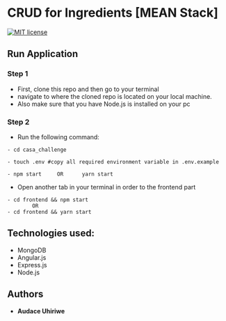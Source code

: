 # CRUD for Ingredients [MEAN Stack]

[![MIT license](http://img.shields.io/badge/license-MIT-brightgreen.svg)](http://opensource.org/licenses/MIT)

## Run Application

### Step 1

- First, clone this repo and then go to your terminal
- navigate to where the cloned repo is located on your local machine.
- Also make sure that you have Node.js is installed on your pc

### Step 2

- Run the following command:

```shell
- cd casa_challenge

- touch .env #copy all required environment variable in .env.example

- npm start     OR      yarn start
```

- Open another tab in your terminal in order to the frontend part

```shell
- cd frontend && npm start
        OR
- cd frontend && yarn start
```

## Technologies used:

- MongoDB
- Angular.js
- Express.js
- Node.js

## Authors

- **Audace Uhiriwe**
